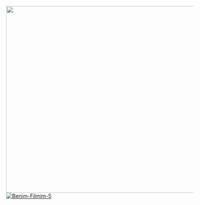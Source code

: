 <a target="_blank" href="https://www.youtube.com/watch?v=OgcJygRiM_0"><img width="800" height="500" src="https://s4.gifyu.com/images/Benim-Filmim-5.md.gif" border="0"></a>
<a href="https://www.youtube.com/watch?v=OgcJygRiM_0"><img src="https://media1.tenor.com/images/c3c24b827df65e21a14bcf217d9aed9b/tenor.gif" alt="Benim-Filmim-5" border="0"></a>
